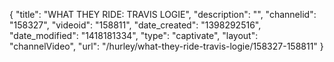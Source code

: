 {
    "title": "WHAT THEY RIDE: TRAVIS LOGIE",
    "description": "",
    "channelid": "158327",
    "videoid": "158811",
    "date_created": "1398292516",
    "date_modified": "1418181334",
    "type": "captivate",
    "layout": "channelVideo",
    "url": "\/hurley\/what-they-ride-travis-logie\/158327-158811"
}